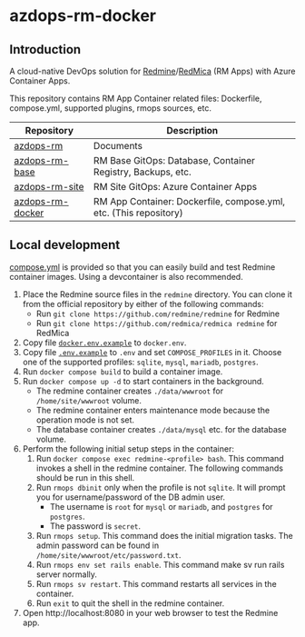 # azdops-rm-docker

## Introduction

A cloud-native DevOps solution for [Redmine][redmine]/[RedMica][redmica] (RM Apps) with Azure Container Apps.

This repository contains RM App Container related files: Dockerfile, compose.yml, supported plugins, rmops sources, etc.

|Repository|Description|
|-|-|
|[azdops-rm]|Documents|
|[azdops-rm-base]|RM Base GitOps: Database, Container Registry, Backups, etc.|
|[azdops-rm-site]|RM Site GitOps: Azure Container Apps|
|[azdops-rm-docker]|RM App Container: Dockerfile, compose.yml, etc. (This repository)|

[redmine]: https://github.com/redmine/redmine
[redmica]: https://github.com/redmica/redmica
[azdops-rm]: https://github.com/yaegashi/azdops-rm
[azdops-rm-base]: https://github.com/yaegashi/azdops-rm-base
[azdops-rm-site]: https://github.com/yaegashi/azdops-rm-site
[azdops-rm-docker]: https://github.com/yaegashi/azdops-rm-docker

## Local development

[compose.yml](compose.yml) is provided
so that you can easily build and test Redmine container images.
Using a devcontainer is also recommended.

1. Place the Redmine source files in the `redmine` directory.
You can clone it from the official repository by either of the following commands:
    * Run `git clone https://github.com/redmine/redmine` for Redmine
    * Run `git clone https://github.com/redmica/redmica redmine` for RedMica
2. Copy file [`docker.env.example`](docker.env.example) to `docker.env`.
3. Copy file [`.env.example`](.env.example) to `.env` and set `COMPOSE_PROFILES` in it.
Choose one of the supported profiles: `sqlite`, `mysql`, `mariadb`, `postgres`.
4. Run `docker compose build` to build a container image.
5. Run `docker compose up -d` to start containers in the background.
    * The redmine container creates `./data/wwwroot` for `/home/site/wwwroot` volume.
    * The redmine container enters maintenance mode because the operation mode is not set.
    * The database container creates `./data/mysql` etc. for the database volume.
6. Perform the following initial setup steps in the container:
    1. Run `docker compose exec redmine-<profile> bash`.  This command invokes a shell in the redmine container.  The following commands should be run in this shell.
    2. Run `rmops dbinit` only when the profile is not `sqlite`.  It will prompt you for username/password of the DB admin user.
        * The username is `root` for `mysql` or `mariadb`, and `postgres` for `postgres`.
        * The password is `secret`.
    3. Run `rmops setup`.  This command does the initial migration tasks.  The admin password can be found in `/home/site/wwwroot/etc/password.txt`.
    4. Run `rmops env set rails enable`.  This command make sv run rails server normally.
    5. Run `rmops sv restart`.  This command restarts all services in the container.
    6. Run `exit` to quit the shell in the redmine container.
8. Open http://localhost:8080 in your web browser to test the Redmine app.
